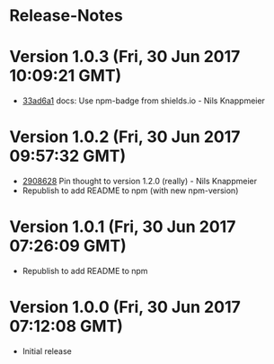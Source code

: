 # Release-Notes

<a name="current-release"></a>
# Version 1.0.3 (Fri, 30 Jun 2017 10:09:21 GMT)

* [33ad6a1](https://github.com/iviews/iviews-bower-resolver/commit/33ad6a1) docs: Use npm-badge from shields.io - Nils Knappmeier

# Version 1.0.2 (Fri, 30 Jun 2017 09:57:32 GMT)

* [2908628](https://github.com/iviews/iviews-bower-resolver/commit/2908628) Pin thought to version 1.2.0 (really) - Nils Knappmeier
* Republish to add README to npm (with new npm-version)


# Version 1.0.1 (Fri, 30 Jun 2017 07:26:09 GMT)

* Republish to add README to npm


# Version 1.0.0 (Fri, 30 Jun 2017 07:12:08 GMT)

* Initial release
